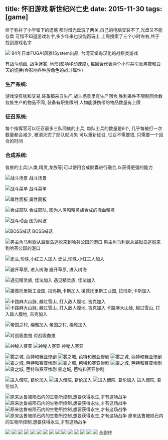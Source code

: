 title: 怀旧游戏 新世纪兴亡史
date: 2015-11-30
tags: [game]
---

终于弥补了小学留下的遗憾
那时借光盘玩了两关,自己的电脑安装不了,光盘又不能存盘
可惜不知道游戏名字,多少年来也没能再玩上
上周搜索了三个小时左右,终于找到游戏名字

![](/pics/df/0.png)
94年日本FUGA(风雅)System出品, 台湾天堂鸟汉化的战棋类游戏

<!--more-->

有战斗动画, 战争迷雾, 地形(影响移动速度), 
每回合代表两个小时并引发黑夜和白天的切换(会影响各种族角色的战斗属性)

### 生产系统: 
游戏没有钱和交易,装备都来自生产,战斗场景里有生产回合,胜利条件不限制回合数
各族生产的物品不同, 装备有职业限制
人物能够携带的物品数量有上限

### 征召系统:
每个指挥官可以征召最多三队同族的士兵, 
每队士兵的数量是6个, 几乎每被打一次数量都会减少, 被消灭完了部队就消失
可以重新征召, 征召不需要钱, 只需要一个回合的时间

### 合成系统:
各族的士兵(人类,精灵,龙族等)可以使用合成胶囊进行融合,以获得更强的能力

![战斗场景](/pics/df/1.png)
战斗场景

![战斗菜单](/pics/df/2.png)
战斗菜单

![属性面板](/pics/df/3.png)
属性面板

![合成部队](/pics/df/4.png)
合成部队, 图为人类和精灵族合成的混血精灵

![战斗动画](/pics/df/5.png)
图为阿波

![BOSS喊话](/pics/df/6.png)
BOSS喊话

![男主角马利欧从监狱岛逃脱来到哈芬公国的港口](/pics/df/df_000.png)
男主角马利欧从监狱岛逃脱来到哈芬公国的港口

![史兰,珍珠,小红三人加入](/pics/df/df_001.png)
史兰,珍珠,小红三人加入

![避开草原, 进入树海](/pics/df/df_002.png)
避开草原, 进入树海

![遇见精灵族, 佳法加入](/pics/df/df_003.png)
遇见精灵族, 佳法加入

![援救托里斯工业国, 拉玛斯,卡斯加入](/pics/df/df_005.png)
援救托里斯工业国, 拉玛斯,卡斯加入

![卡路麻大山脉, 越过雪山, 打入敌人腹地, 吉克加入](/pics/df/df_006.png)
![卡路麻大山脉, 越过雪山, 打入敌人腹地, 吉克加入](/pics/df/df_010.png)
卡路麻大山脉, 越过雪山, 打入敌人腹地, 吉克加入 

![帝国之村, 梅雅加入](/pics/df/df_015.png)
帝国之村, 梅雅加入

![对战吸血鬼](/pics/df/df_016.png)
对战吸血鬼

![神秘人赛亚](/pics/df/df_018.png)
![神秘人赛亚](/pics/df/df_019.png)
神秘人赛亚

![雾之城, 芭特和赛亚惨剧](/pics/df/df_021.png)
![雾之城, 芭特和赛亚惨剧](/pics/df/df_022.png)
![雾之城, 芭特和赛亚惨剧](/pics/df/df_024.png)
![雾之城, 芭特和赛亚惨剧](/pics/df/df_025.png)
![雾之城, 芭特和赛亚惨剧](/pics/df/df_026.png)
![雾之城, 芭特和赛亚惨剧](/pics/df/df_027.png)
![雾之城, 芭特和赛亚惨剧](/pics/df/df_028.png)
雾之城, 芭特和赛亚惨剧

![进入僧院, 葛伦加入](/pics/df/df_029.png)
![进入僧院, 葛伦加入](/pics/df/df_030.png)
![进入僧院, 葛伦加入](/pics/df/df_032.png)
进入僧院, 葛伦加入

![原来达鲁被陨石内的生物所控制,想要获得永生,才有这场战争](/pics/df/df_033.png)
![原来达鲁被陨石内的生物所控制,想要获得永生,才有这场战争](/pics/df/df_040.png)
![原来达鲁被陨石内的生物所控制,想要获得永生,才有这场战争](/pics/df/df_041.png)
![原来达鲁被陨石内的生物所控制,想要获得永生,才有这场战争](/pics/df/df_042.png)
原来达鲁被陨石内的生物所控制,想要获得永生,才有这场战争

![](/pics/df/df_043.png)
![](/pics/df/df_045.png)
![](/pics/df/df_046.png)
![](/pics/df/df_047.png)
![](/pics/df/df_049.png)
![](/pics/df/df_050.png)
![](/pics/df/df_051.png)
![](/pics/df/df_052.png)
![](/pics/df/df_053.png)
![](/pics/df/df_054.png)
![](/pics/df/df_055.png)
![](/pics/df/df_056.png)
![](/pics/df/df_057.png)
![](/pics/df/df_058.png)
![](/pics/df/df_059.png)
全剧终

